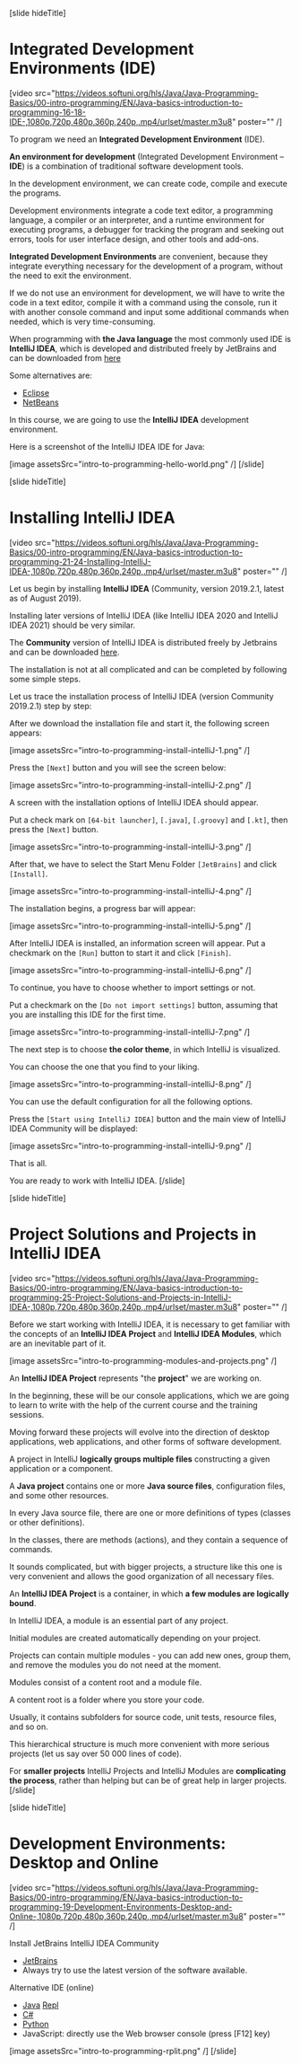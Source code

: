 [slide hideTitle]
# Integrated Development Environments (IDE)

[video src="https://videos.softuni.org/hls/Java/Java-Programming-Basics/00-intro-programming/EN/Java-basics-introduction-to-programming-16-18-IDE-,1080p,720p,480p,360p,240p,.mp4/urlset/master.m3u8" poster="" /]

To program we need an **Integrated Development Environment** (IDE). 

**An environment for development** (Integrated Development Environment – **IDE**) is a combination of traditional software development tools.

In the development environment, we can create code, compile and execute the programs. 

Development environments integrate a code text editor, a programming language, a compiler or an interpreter, and a runtime environment for executing programs, a debugger for tracking the program and seeking out errors, tools for user interface design, and other tools and add-ons.

**Integrated Development Environments** are convenient, because they integrate everything necessary for the development of a program, without the need to exit the environment. 

If we do not use an environment for development, we will have to write the code in a text editor, compile it with a command using the console, run it with another console command and input some additional commands when needed, which is very time-consuming. 

When programming with **the Java language** the most commonly used IDE is **IntelliJ IDEA**, which is developed and distributed freely by JetBrains and can be downloaded from [here](https://www.jetbrains.com/idea/download/)

Some alternatives are:
- [Eclipse](https://www.eclipse.org/downloads/)
- [NetBeans](https://netbeans.org/downloads/8.0.2/)

In this course, we are going to use the **IntelliJ IDEA** development environment. 

Here is a screenshot of the IntelliJ IDEA IDE for Java:

[image assetsSrc="intro-to-programming-hello-world.png" /]
[/slide]

[slide hideTitle]
# Installing IntelliJ IDEA

[video src="https://videos.softuni.org/hls/Java/Java-Programming-Basics/00-intro-programming/EN/Java-basics-introduction-to-programming-21-24-Installing-IntelliJ-IDEA-,1080p,720p,480p,360p,240p,.mp4/urlset/master.m3u8" poster="" /]

Let us begin by installing **IntelliJ IDEA** (Community, version 2019.2.1, latest as of August 2019). 

Installing later versions of IntelliJ IDEA (like IntelliJ IDEA 2020 and IntelliJ IDEA 2021) should be very similar.

The **Community** version of IntelliJ IDEA is distributed freely by Jetbrains and can be downloaded [here](https://www.jetbrains.com/idea/download/).

The installation is not at all complicated and can be completed by following some simple steps.

Let us trace the installation process of IntelliJ IDEA (version Community 2019.2.1) step by step: 

After we download the installation file and start it, the following screen appears:

[image assetsSrc="intro-to-programming-install-intelliJ-1.png" /]

Press the `[Next]` button and you will see the screen below:

[image assetsSrc="intro-to-programming-install-intelliJ-2.png" /]

A screen with the installation options of IntelliJ IDEA should appear.

Put a check mark on `[64-bit launcher]`, `[.java]`, `[.groovy]` and `[.kt]`, then press the `[Next]` button. 

[image assetsSrc="intro-to-programming-install-intelliJ-3.png" /]

After that, we have to select the Start Menu Folder `[JetBrains]` and click `[Install]`. 

[image assetsSrc="intro-to-programming-install-intelliJ-4.png" /]

The installation begins, a progress bar will appear:

[image assetsSrc="intro-to-programming-install-intelliJ-5.png" /]

After IntelliJ IDEA is installed, an information screen will appear. Put a checkmark on the `[Run]` button to start it and click `[Finish]`.

[image assetsSrc="intro-to-programming-install-intelliJ-6.png" /]

To continue, you have to choose whether to import settings or not. 

Put a checkmark on the `[Do not import settings]` button, assuming that you are installing this IDE for the first time.

[image assetsSrc="intro-to-programming-install-intelliJ-7.png" /]

The next step is to choose **the color theme**, in which IntelliJ is visualized. 

You can choose the one that you find to your liking.

[image assetsSrc="intro-to-programming-install-intelliJ-8.png" /]

You can use the default configuration for all the following options.

Press the `[Start using IntelliJ IDEA]` button and the main view of IntelliJ IDEA Community will be displayed:

[image assetsSrc="intro-to-programming-install-intelliJ-9.png" /]

That is all. 

You are ready to work with IntelliJ IDEA.
[/slide]

[slide hideTitle]
# Project Solutions and Projects in IntelliJ IDEA

[video src="https://videos.softuni.org/hls/Java/Java-Programming-Basics/00-intro-programming/EN/Java-basics-introduction-to-programming-25-Project-Solutions-and-Projects-in-IntelliJ-IDEA-,1080p,720p,480p,360p,240p,.mp4/urlset/master.m3u8" poster="" /]

Before we start working with IntelliJ IDEA, it is necessary to get familiar with the concepts of an **IntelliJ IDEA Project** and **IntelliJ IDEA Modules**, which are an inevitable part of it.

[image assetsSrc="intro-to-programming-modules-and-projects.png" /]

An **IntelliJ IDEA Project** represents "the **project**" we are working on. 

In the beginning, these will be our console applications, which we are going to learn to write with the help of the current course and the training sessions.

Moving forward these projects will evolve into the direction of desktop applications, web applications, and other forms of software development. 

A project in IntelliJ **logically groups multiple files** constructing a given application or a component. 

A **Java project** contains one or more **Java source files**, configuration files, and some other resources. 

In every Java source file, there are one or more definitions of types (classes or other definitions). 

In the classes, there are methods (actions), and they contain a sequence of commands. 

It sounds complicated, but with bigger projects, a structure like this one is very convenient and allows the good organization of all necessary files.

An **IntelliJ IDEA Project** is a container, in which **a few modules are logically bound**. 

In IntelliJ IDEA, a module is an essential part of any project. 

Initial modules are created automatically depending on your project. 

Projects can contain multiple modules - you can add new ones, group them, and remove the modules you do not need at the moment.

Modules consist of a content root and a module file. 

A content root is a folder where you store your code. 

Usually, it contains subfolders for source code, unit tests, resource files, and so on.

This hierarchical structure is much more convenient with more serious projects (let us say over 50 000 lines of code).

For **smaller projects** IntelliJ Projects and IntelliJ Modules are **complicating the process**, rather than helping but can be of great help in larger projects.
[/slide]

[slide hideTitle]
# Development Environments: Desktop and Online

[video src="https://videos.softuni.org/hls/Java/Java-Programming-Basics/00-intro-programming/EN/Java-basics-introduction-to-programming-19-Development-Environments-Desktop-and-Online-,1080p,720p,480p,360p,240p,.mp4/urlset/master.m3u8" poster="" /]

Install JetBrains IntelliJ IDEA Community

* [JetBrains](https://www.jetbrains.com/idea/download/)
* Always try to use the latest version of the software available.

Alternative IDE (online)

* [Java](https://www.compilejava.net) [Repl](https://repl.it/languages/java)
* [C#](https://dotnetfiddle.net)
* [Python](https://repl.it)
* JavaScript: directly use the Web browser console (press \[F12\] key)

[image assetsSrc="intro-to-programming-rplit.png" /]
[/slide]
